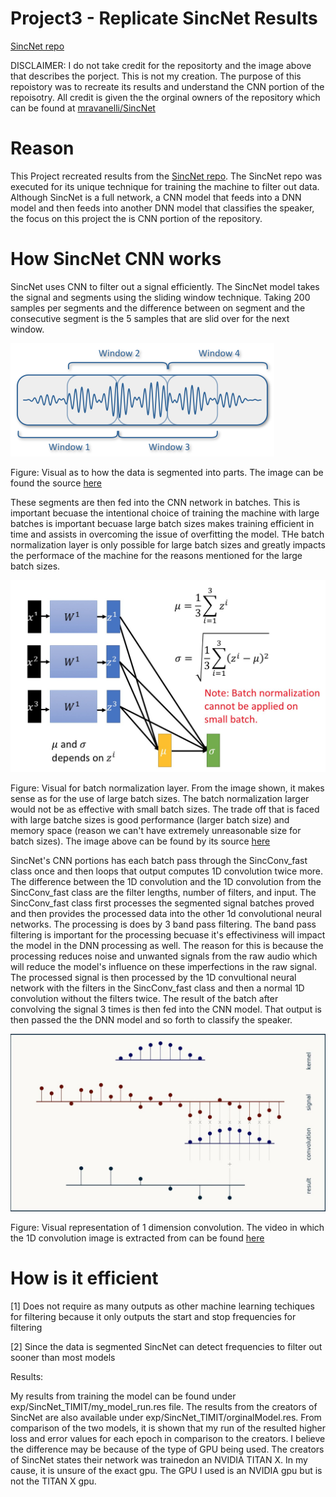 # Project3 - Replicate SincNet Results

[SincNet repo](https://github.com/huda-irs/Project3/blob/main/SincNet.png)

DISCLAIMER: I do not take credit for the repositorty and the image above that describes the porject. This is not my creation. The purpose of this repoistory was to recreate its results and understand the CNN portion of the repoisotry. All credit is given the the orginal owners of the repository which can be found at [mravanelli/SincNet](https://github.com/mravanelli/SincNet)

# Reason
This Project recreated results from the [SincNet repo](https://github.com/mravanelli/SincNet). The SincNet repo was executed for its unique technique for training the machine to filter out data. Although SincNet is a full network, a CNN model that feeds into a DNN model and then feeds into another DNN model that classifies the speaker, the focus on this project the is CNN portion of the repository.

# How SincNet CNN works
SincNet uses CNN to filter out a signal efficiently. The SincNet model takes the signal and segments using the sliding window technique. Taking 200 samples per segments and the difference between on segment and the consecutive segment is the 5 samples that are slid over for the next window. 

![sliding window segmentation](https://github.com/huda-irs/Project3/blob/main/sliding_window.png)

Figure: Visual as to how the data is segmented into parts. The image can be found the source [here](https://stackoverflow.com/questions/55874826/feature-extraction-for-keyword-spotting-on-long-form-audio-using-a-cnn)

These segments are then fed into the CNN network in batches. This is important becuase the intentional choice of training the machine with large batches is important becuase large batch sizes makes training efficient in time and assists in overcoming the issue of overfitting the model. THe batch normalization layer is only possible for large batch sizes and greatly impacts the performace of the machine for the reasons mentioned for the large batch sizes.

![batch layer normalization](https://github.com/huda-irs/Project3/blob/main/batch_normalization.jpeg)

Figure: Visual for batch normalization layer. From the image shown, it makes sense as for the use of large batch sizes. The batch normalization larger would not be as effective with small batch sizes. The trade off that is faced with large batche sizes is good performance (larger batch size) and memory space (reason we can't have extremely unreasonable size for batch sizes). The image above can be found by its source [here](https://medium.com/deep-learning-g/batch-normalization-af993b5d58b1)

SincNet's CNN portions has each batch pass through the SincConv_fast class once and then loops that output computes 1D convolution twice more. The difference between the 1D convolution and the 1D convolution from the SincConv_fast class are the filter lengths, number of filters, and input. The SincConv_fast class first processes the segmented signal batches proved and then provides the processed data into the other 1d convolutional neural networks. The processing is does by 3 band pass filtering. The band pass filtering is important for the processing becuase it's effectiviness will impact the model in the DNN processing as well. The reason for this is because the processing reduces noise and unwanted signals from the raw audio which will reduce the model's influence on these imperfections in the raw signal. The processed signal is then processed by the 1D convultional neural network with the filters in the SincConv_fast class and then a normal 1D convolution without the filters twice. The result of the batch after convolving the signal 3 times is then fed into the CNN model. That output is then passed the the DNN model and so forth to classify the speaker. 

![1D Convolution](https://github.com/huda-irs/Project3/blob/main/1DConv.jpg)

Figure: Visual representation of 1 dimension convolution. The video in which the 1D convolution image is extracted from can be found [here](https://www.youtube.com/watch?app=desktop&v=TYPnBOEzq9o) 

# How is it efficient

[1] Does not require as many outputs as other machine learning techiques for filtering because it only outputs the start and stop frequencies for filtering

[2] Since the data is segmented SincNet can detect frequencies to filter out sooner than most models

Results:

My results from training the model can be found under exp/SincNet_TIMIT/my_model_run.res file. The results from the creators of SincNet are also available under exp/SincNet_TIMIT/orginalModel.res. From comparison of the two models, it is shown that my run of the resulted higher loss and error values for each epoch in comparison to the creators. I believe the difference may be because of the type of GPU being used. The creators of SincNet states their network was trainedon an NVIDIA TITAN X. In my cause, it is unsure of the exact gpu. The GPU I used is an NVIDIA gpu but is not the TITAN X gpu.

